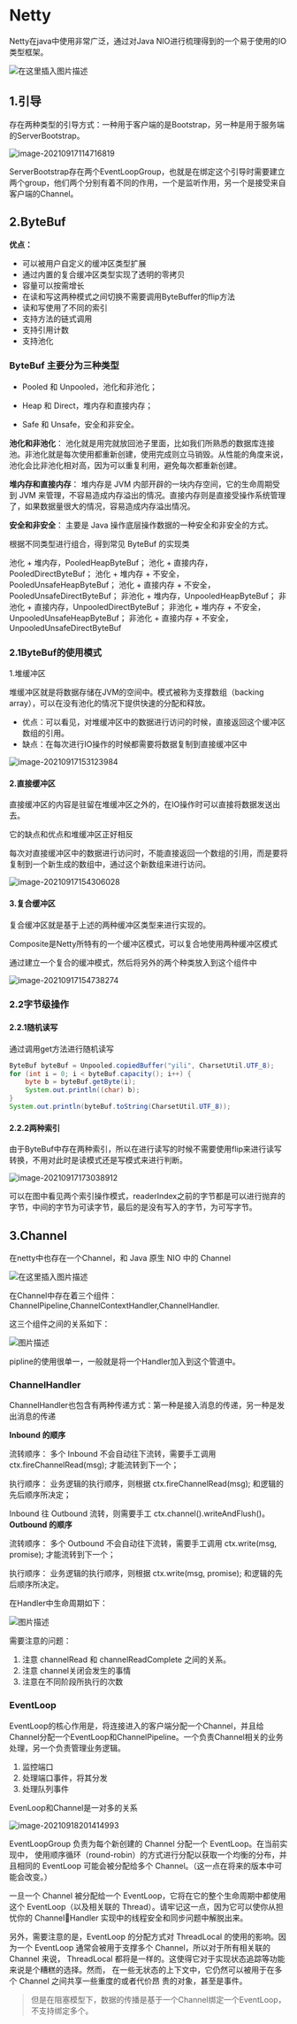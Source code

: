 # Netty

Netty在java中使用非常广泛，通过对Java NIO进行梳理得到的一个易于使用的IO类型框架。

![在这里插入图片描述](Netty梳理.assets/watermark,type_ZmFuZ3poZW5naGVpdGk,shadow_10,text_aHR0cHM6Ly9ibG9nLmNzZG4ubmV0L3FxXzQzMzI3MDkx,size_16,color_FFFFFF,t_70#pic_center.png)

## 1.引导

存在两种类型的引导方式：一种用于客户端的是Bootstrap，另一种是用于服务端的ServerBootstrap。

![image-20210917114716819](Netty梳理.assets/image-20210917114716819.png)

ServerBootstrap存在两个EventLoopGroup，也就是在绑定这个引导时需要建立两个group，他们两个分别有着不同的作用，一个是监听作用，另一个是接受来自客户端的Channel。

## 2.ByteBuf

**优点：**

- 可以被用户自定义的缓冲区类型扩展
- 通过内置的复合缓冲区类型实现了透明的零拷贝
- 容量可以按需增长
- 在读和写这两种模式之间切换不需要调用ByteBuffer的flip方法
- 读和写使用了不同的索引
- 支持方法的链式调用
- 支持引用计数
- 支持池化

### ByteBuf 主要分为三种类型

- Pooled 和 Unpooled，池化和非池化；

- Heap 和 Direct，堆内存和直接内存；
- Safe 和 Unsafe，安全和非安全。

**池化和非池化**： 池化就是用完就放回池子里面，比如我们所熟悉的数据库连接池。非池化就是每次使用都重新创建，使用完成则立马销毁。从性能的角度来说，池化会比非池化相对高，因为可以重复利用，避免每次都重新创建。

**堆内存和直接内存**： 堆内存是 JVM 内部开辟的一块内存空间，它的生命周期受到 JVM 来管理，不容易造成内存溢出的情况。直接内存则是直接受操作系统管理了，如果数据量很大的情况，容易造成内存溢出情况。

**安全和非安全**： 主要是 Java 操作底层操作数据的一种安全和非安全的方式。



根据不同类型进行组合，得到常见 ByteBuf 的实现类

池化 + 堆内存，PooledHeapByteBuf；
池化 + 直接内存，PooledDirectByteBuf；
池化 + 堆内存 + 不安全，PooledUnsafeHeapByteBuf；
池化 + 直接内存 + 不安全，PooledUnsafeDirectByteBuf；
非池化 + 堆内存，UnpooledHeapByteBuf；
非池化 + 直接内存，UnpooledDirectByteBuf；
非池化 + 堆内存 + 不安全，UnpooledUnsafeHeapByteBuf；
非池化 + 直接内存 + 不安全，UnpooledUnsafeDirectByteBuf

### 2.1ByteBuf的使用模式

1.堆缓冲区

 堆缓冲区就是将数据存储在JVM的空间中。模式被称为支撑数组（backing array），可以在没有池化的情况下提供快速的分配和释放。

- 优点：可以看见，对堆缓冲区中的数据进行访问的时候，直接返回这个缓冲区数组的引用。
- 缺点：在每次进行IO操作的时候都需要将数据复制到直接缓冲区中

![image-20210917153123984](Netty梳理.assets/image-20210917153123984.png)

#### 2.直接缓冲区

直接缓冲区的内容是驻留在堆缓冲区之外的，在IO操作时可以直接将数据发送出去。

它的缺点和优点和堆缓冲区正好相反

每次对直接缓冲区中的数据进行访问时，不能直接返回一个数组的引用，而是要将复制到一个新生成的数组中，通过这个新数组来进行访问。

![image-20210917154306028](Netty梳理.assets/image-20210917154306028.png)

#### 3.复合缓冲区

复合缓冲区就是基于上述的两种缓冲区类型来进行实现的。

Composite是Netty所特有的一个缓冲区模式，可以复合地使用两种缓冲区模式

通过建立一个复合的缓冲模式，然后将另外的两个种类放入到这个组件中

![image-20210917154738274](Netty梳理.assets/image-20210917154738274.png)

### 2.2字节级操作

#### 2.2.1随机读写

通过调用get方法进行随机读写

```java
ByteBuf byteBuf = Unpooled.copiedBuffer("yili", CharsetUtil.UTF_8);
for (int i = 0; i < byteBuf.capacity(); i++) {
    byte b = byteBuf.getByte(i);
    System.out.println((char) b);
}
System.out.println(byteBuf.toString(CharsetUtil.UTF_8));
```

#### 2.2.2两种索引

由于ByteBuf中存在两种索引，所以在进行读写的时候不需要使用flip来进行读写转换，不用对此时是读模式还是写模式来进行判断。

![image-20210917173038912](Netty%E6%A2%B3%E7%90%86.assets/image-20210917173038912.png)

可以在图中看见两个索引操作模式，readerIndex之前的字节都是可以进行抛弃的字节，中间的字节为可读字节，最后的是没有写入的字节，为可写字节。

## 3.Channel

在netty中也存在一个Channel，和 Java 原生 NIO 中的 Channel 

![在这里插入图片描述](Netty梳理.assets/watermark,type_ZmFuZ3poZW5naGVpdGk,shadow_10,text_aHR0cHM6Ly9ibG9nLmNzZG4ubmV0L2FiYzEyM2x6Zg==,size_27,color_FFFFFF,t_70.png)



在Channel中存在着三个组件：ChannelPipeline,ChannelContextHandler,ChannelHandler.

这三个组件之间的关系如下：

![图片描述](Netty梳理.assets/334be90aae21dbfda948c43f0c7fed18.png)

pipline的使用很单一，一般就是将一个Handler加入到这个管道中。

### ChannelHandler

ChannelHandler也包含有两种传递方式：第一种是接入消息的传递，另一种是发出消息的传递

**Inbound 的顺序**

流转顺序： 多个 Inbound 不会自动往下流转，需要手工调用 ctx.fireChannelRead(msg); 才能流转到下一个；

执行顺序： 业务逻辑的执行顺序，则根据 ctx.fireChannelRead(msg); 和逻辑的先后顺序所决定；

Inbound 往 Outbound 流转，则需要手工 ctx.channel().writeAndFlush()。
**Outbound 的顺序**

流转顺序： 多个 Outbound 不会自动往下流转，需要手工调用 ctx.write(msg, promise); 才能流转到下一个；

执行顺序： 业务逻辑的执行顺序，则根据 ctx.write(msg, promise); 和逻辑的先后顺序所决定。


在Handler中生命周期如下：

![图片描述](Netty梳理.assets/0a86f2482bbd9b3aa3915c1056821370.png)

需要注意的问题：

1. 注意 channelRead 和 channelReadComplete 之间的关系。
2. 注意 channel关闭会发生的事情
3. 注意在不同阶段所执行的次数

### EventLoop

EventLoop的核心作用是，将连接进入的客户端分配一个Channel，并且给Channel分配一个EventLoop和ChannelPipeline。一个负责Channel相关的业务处理，另一个负责管理业务逻辑。

1. 监控端口
2. 处理端口事件，将其分发
3. 处理队列事件

EvenLoop和Channel是一对多的关系

![image-20210918201414993](Netty梳理.assets/image-20210918201414993.png)

EventLoopGroup 负责为每个新创建的 Channel 分配一个 EventLoop。在当前实现中， 使用顺序循环（round-robin）的方式进行分配以获取一个均衡的分布，并且相同的 EventLoop 可能会被分配给多个 Channel。（这一点在将来的版本中可能会改变。） 

一旦一个 Channel 被分配给一个 EventLoop，它将在它的整个生命周期中都使用这个 EventLoop（以及相关联的 Thread）。请牢记这一点，因为它可以使你从担忧你的 ChannelHandler 实现中的线程安全和同步问题中解脱出来。 

另外，需要注意的是，EventLoop 的分配方式对 ThreadLocal 的使用的影响。因为一个 EventLoop 通常会被用于支撑多个 Channel，所以对于所有相关联的 Channel 来说， ThreadLocal 都将是一样的。这使得它对于实现状态追踪等功能来说是个糟糕的选择。然而， 在一些无状态的上下文中，它仍然可以被用于在多个 Channel 之间共享一些重度的或者代价昂 贵的对象，甚至是事件。

> 但是在阻塞模型下，数据的传播是基于一个Channel绑定一个EventLoop，不支持绑定多个。

## 

